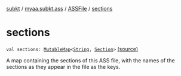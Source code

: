 [subkt](../../index.md) / [myaa.subkt.ass](../index.md) / [ASSFile](index.md) / [sections](./sections.md)

# sections

`val sections: `[`MutableMap`](https://kotlinlang.org/api/latest/jvm/stdlib/kotlin.collections/-mutable-map/index.html)`<`[`String`](https://kotlinlang.org/api/latest/jvm/stdlib/kotlin/-string/index.html)`, `[`Section`](../-section/index.md)`>` [(source)](https://github.com/Myaamori/SubKt/blob/0.1.7/src/main/kotlin/myaa/subkt/ass/parser.kt#L98)

A map containing the sections of this ASS file, with the names of
the sections as they appear in the file as the keys.

